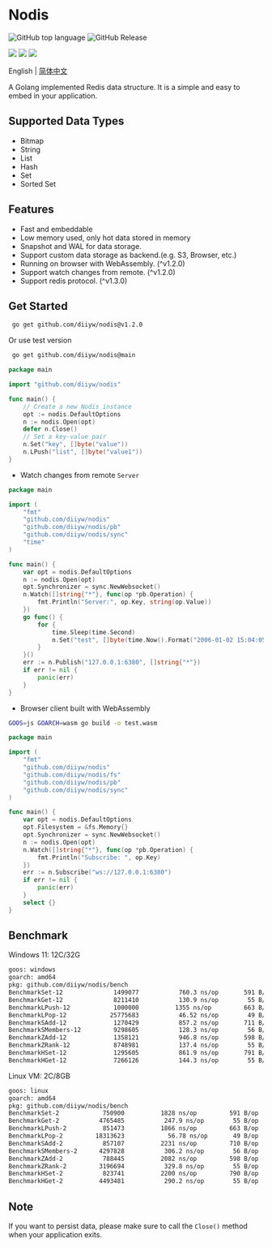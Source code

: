 # Nodis
![GitHub top language](https://img.shields.io/github/languages/top/diiyw/nodis) ![GitHub Release](https://img.shields.io/github/v/release/diiyw/nodis)
<div class="column" align="left">
  <a href="https://godoc.org/github.com/diiyw/nodis"><img src="https://godoc.org/github.com/diiyw/nodis?status.svg" /></a>
  <a href="https://goreportcard.com/report/github.com/diiyw/nodis"><img src="https://goreportcard.com/badge/github.com/diiyw/nodis" /></a>
  <a href="https://codecov.io/gh/diiyw/nodis"><img src="https://codecov.io/gh/diiyw/nodis/branch/main/graph/badge.svg?token=CupujOXpbe"/></a>
</div>


English | [简体中文](https://github.com/diiyw/nodis/blob/main/README_zh-cn.md)

A Golang implemented Redis data structure. 
It is a simple and easy to embed in your application.

## Supported Data Types

- Bitmap
- String
- List
- Hash
- Set
- Sorted Set

## Features

- Fast and embeddable
- Low memory used, only hot data stored in memory
- Snapshot and WAL for data storage.
- Support custom data storage as backend.(e.g. S3, Browser, etc.)
- Running on browser with WebAssembly. (^v1.2.0)
- Support watch changes from remote. (^v1.2.0)
- Support redis protocol. (^v1.3.0)

## Get Started
```bash
 go get github.com/diiyw/nodis@v1.2.0
```
Or use test version
```bash
 go get github.com/diiyw/nodis@main
```
```go
package main

import "github.com/diiyw/nodis"

func main() {
	// Create a new Nodis instance
	opt := nodis.DefaultOptions
	n := nodis.Open(opt)
	defer n.Close()
	// Set a key-value pair
	n.Set("key", []byte("value"))
	n.LPush("list", []byte("value1"))
}
```
- Watch changes from remote `Server`
```go
package main

import (
	"fmt"
	"github.com/diiyw/nodis"
	"github.com/diiyw/nodis/pb"
	"github.com/diiyw/nodis/sync"
	"time"
)

func main() {
	var opt = nodis.DefaultOptions
	n := nodis.Open(opt)
	opt.Synchronizer = sync.NewWebsocket()
	n.Watch([]string{"*"}, func(op *pb.Operation) {
		fmt.Println("Server:", op.Key, string(op.Value))
	})
	go func() {
		for {
			time.Sleep(time.Second)
			n.Set("test", []byte(time.Now().Format("2006-01-02 15:04:05")))
		}
	}()
	err := n.Publish("127.0.0.1:6380", []string{"*"})
	if err != nil {
		panic(err)
	}
}
```
- Browser client built with WebAssembly

```bash
GOOS=js GOARCH=wasm go build -o test.wasm
```
```go
package main

import (
	"fmt"
	"github.com/diiyw/nodis"
	"github.com/diiyw/nodis/fs"
	"github.com/diiyw/nodis/pb"
	"github.com/diiyw/nodis/sync"
)

func main() {
	var opt = nodis.DefaultOptions
	opt.Filesystem = &fs.Memory{}
	opt.Synchronizer = sync.NewWebsocket()
	n := nodis.Open(opt)
	n.Watch([]string{"*"}, func(op *pb.Operation) {
		fmt.Println("Subscribe: ", op.Key)
	})
	err := n.Subscribe("ws://127.0.0.1:6380")
	if err != nil {
		panic(err)
	}
	select {}
}
```
## Benchmark
Windows 11: 12C/32G
```bash
goos: windows
goarch: amd64
pkg: github.com/diiyw/nodis/bench
BenchmarkSet-12         	 1499077	       760.3 ns/op	     591 B/op	       8 allocs/op
BenchmarkGet-12         	 8211410	       130.9 ns/op	      55 B/op	       1 allocs/op
BenchmarkLPush-12       	 1000000	      1355 ns/op	     663 B/op	      10 allocs/op
BenchmarkLPop-12        	25775683	       46.52 ns/op	      49 B/op	       1 allocs/op
BenchmarkSAdd-12        	 1270429	       857.2 ns/op	     711 B/op	      11 allocs/op
BenchmarkSMembers-12    	 9298605	       128.3 ns/op	      56 B/op	       2 allocs/op
BenchmarkZAdd-12        	 1358121	       946.8 ns/op	     598 B/op	      11 allocs/op
BenchmarkZRank-12       	 8748981	       137.4 ns/op	      55 B/op	       1 allocs/op
BenchmarkHSet-12        	 1295605	       861.9 ns/op	     791 B/op	      12 allocs/op
BenchmarkHGet-12        	 7266126	       144.3 ns/op	      55 B/op	       1 allocs/op
```
Linux VM: 2C/8GB
```bash
goos: linux
goarch: amd64
pkg: github.com/diiyw/nodis/bench             
BenchmarkSet-2        	  750900	      1828 ns/op	     591 B/op	       8 allocs/op
BenchmarkGet-2        	 4765485	       247.9 ns/op	      55 B/op	       1 allocs/op
BenchmarkLPush-2      	  851473	      1866 ns/op	     663 B/op	      10 allocs/op
BenchmarkLPop-2       	18313623	        56.78 ns/op	      49 B/op	       1 allocs/op
BenchmarkSAdd-2       	  857107	      2231 ns/op	     710 B/op	      11 allocs/op
BenchmarkSMembers-2   	 4297828	       306.2 ns/op	      56 B/op	       2 allocs/op
BenchmarkZAdd-2       	  788445	      2082 ns/op	     598 B/op	      11 allocs/op
BenchmarkZRank-2      	 3196694	       329.8 ns/op	      55 B/op	       1 allocs/op
BenchmarkHSet-2       	  823741	      2200 ns/op	     790 B/op	      12 allocs/op
BenchmarkHGet-2       	 4493481	       290.2 ns/op	      55 B/op	       1 allocs/op
```

## Note
If you want to persist data, please make sure to call the `Close()` method when your application exits.